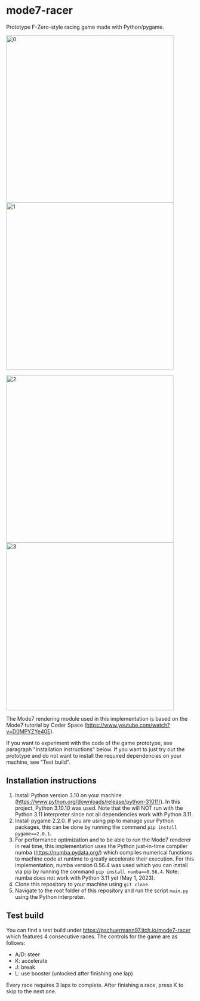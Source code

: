 # mode7-racer
Prototype F-Zero-style racing game made with Python/pygame.

<p float="left">
  <img width="448" alt="0" src="https://user-images.githubusercontent.com/28012017/235456613-3b90fb13-49b9-4e57-9858-cec4e5bd37cd.png">
  <img width="448" alt="1" src="https://user-images.githubusercontent.com/28012017/235456656-672e1c48-5d49-4b36-acf8-dbaac1d18623.png">
</p>

<p float="left">
  <img width="448" alt="2" src="https://user-images.githubusercontent.com/28012017/235456666-2fbcc8e8-52da-46f9-be8d-3eae1fcce96b.png">
  <img width="449" alt="3" src="https://user-images.githubusercontent.com/28012017/235456683-48ec5b33-b2ac-4ee9-9655-f82cf4b70983.png">
</p>

The Mode7 rendering module used in this implementation is based on the Mode7 tutorial by Coder Space (https://www.youtube.com/watch?v=D0MPYZYe40E).

If you want to experiment with the code of the game prototype, see paragraph "Installation instructions" below.
If you want to just try out the prototype and do not want to install the required dependencies on your machine, see "Test build".

## Installation instructions

1. Install Python version 3.10 on your machine (https://www.python.org/downloads/release/python-31011/). In this project, Python 3.10.10 was used. Note that the will NOT run with the Python 3.11 interpreter since not all dependencies work with Python 3.11.
2. Install pygame 2.2.0. If you are using pip to manage your Python packages, this can be done by running the command `pip install pygame==2.0.1`.
3. For performance optimization and to be able to run the Mode7 renderer in real time, this implementation uses the Python just-in-time compiler numba (https://numba.pydata.org/) which compiles numerical functions to machine code at runtime to greatly accelerate their execution.
For this implementation, numba version 0.56.4 was used which you can install via pip by running the command `pip install numba==0.56.4`.
Note: numba does not work with Python 3.11 yet (May 1, 2023).
4. Clone this repository to your machine using `git clone`.
5. Navigate to the root folder of this repository and run the script `main.py` using the Python interpreter.

## Test build

You can find a test build under https://pschuermann97.itch.io/mode7-racer which features 4 consecutive races.
The controls for the game are as follows:

- A/D: steer
- K: accelerate
- J: break
- L: use booster (unlocked after finishing one lap)

Every race requires 3 laps to complete.
After finishing a race, press K to skip to the next one.
